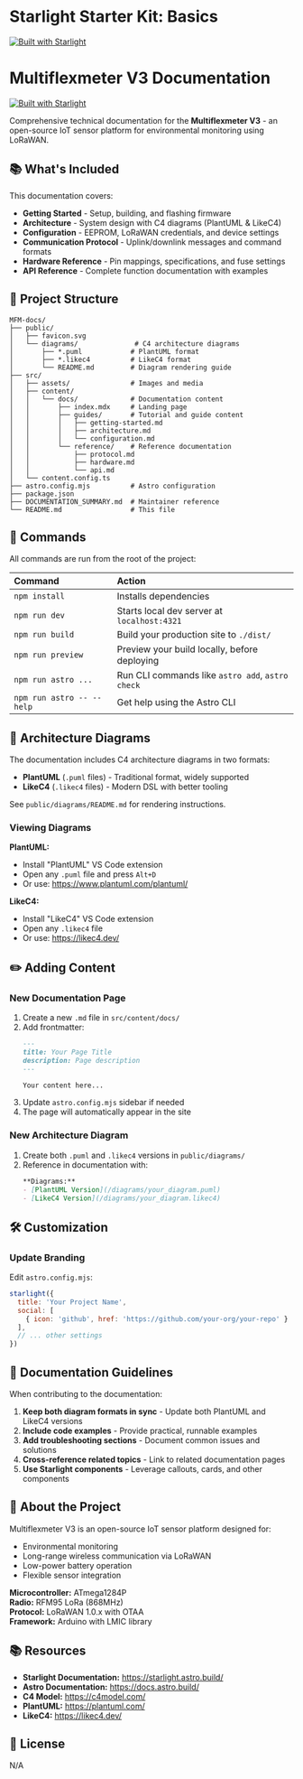 # Starlight Starter Kit: Basics

[![Built with Starlight](https://astro.badg.es/v2/built-with-starlight/tiny.svg)](https://starlight.astro.build)

# Multiflexmeter V3 Documentation

[![Built with Starlight](https://astro.badg.es/v2/built-with-starlight/tiny.svg)](https://starlight.astro.build)

Comprehensive technical documentation for the **Multiflexmeter V3** - an open-source IoT sensor platform for environmental monitoring using LoRaWAN.

## 📚 What's Included

This documentation covers:

- **Getting Started** - Setup, building, and flashing firmware
- **Architecture** - System design with C4 diagrams (PlantUML & LikeC4)
- **Configuration** - EEPROM, LoRaWAN credentials, and device settings
- **Communication Protocol** - Uplink/downlink messages and command formats
- **Hardware Reference** - Pin mappings, specifications, and fuse settings
- **API Reference** - Complete function documentation with examples

<!-- ## 🚀 Quick Start

### View Documentation Locally

```bash
npm install
npm run dev
```

Then open your browser to: **http://localhost:4321**

### Build for Production

```bash
npm run build
```

The static site will be generated in the `dist/` directory. -->

## 📁 Project Structure

```
MFM-docs/
├── public/
│   ├── favicon.svg
│   └── diagrams/              # C4 architecture diagrams
│       ├── *.puml            # PlantUML format
│       ├── *.likec4          # LikeC4 format
│       └── README.md         # Diagram rendering guide
├── src/
│   ├── assets/               # Images and media
│   ├── content/
│   │   └── docs/             # Documentation content
│   │       ├── index.mdx     # Landing page
│   │       ├── guides/       # Tutorial and guide content
│   │       │   ├── getting-started.md
│   │       │   ├── architecture.md
│   │       │   └── configuration.md
│   │       └── reference/    # Reference documentation
│   │           ├── protocol.md
│   │           ├── hardware.md
│   │           └── api.md
│   └── content.config.ts
├── astro.config.mjs          # Astro configuration
├── package.json
├── DOCUMENTATION_SUMMARY.md  # Maintainer reference
└── README.md                 # This file
```

## 🧞 Commands

All commands are run from the root of the project:

| Command                   | Action                                           |
| :------------------------ | :----------------------------------------------- |
| `npm install`             | Installs dependencies                            |
| `npm run dev`             | Starts local dev server at `localhost:4321`      |
| `npm run build`           | Build your production site to `./dist/`          |
| `npm run preview`         | Preview your build locally, before deploying     |
| `npm run astro ...`       | Run CLI commands like `astro add`, `astro check` |
| `npm run astro -- --help` | Get help using the Astro CLI                     |

## 🎨 Architecture Diagrams

The documentation includes C4 architecture diagrams in two formats:

- **PlantUML** (`.puml` files) - Traditional format, widely supported
- **LikeC4** (`.likec4` files) - Modern DSL with better tooling

See `public/diagrams/README.md` for rendering instructions.

### Viewing Diagrams

**PlantUML:**
- Install "PlantUML" VS Code extension
- Open any `.puml` file and press `Alt+D`
- Or use: https://www.plantuml.com/plantuml/

**LikeC4:**
- Install "LikeC4" VS Code extension
- Open any `.likec4` file
- Or use: https://likec4.dev/

<!-- ## 🚢 Deployment

### GitHub Pages

```bash
npm run build
# Deploy the dist/ folder to GitHub Pages
```

### Netlify

1. Run `npm run build`
2. Drag and drop the `dist/` folder to Netlify
3. Or connect your GitHub repo for auto-deployment

### Vercel

1. Connect your GitHub repository
2. Vercel auto-detects Astro and configures build settings
3. Deploy automatically on every commit -->

## ✏️ Adding Content

### New Documentation Page

1. Create a new `.md` file in `src/content/docs/`
2. Add frontmatter:
   ```markdown
   ---
   title: Your Page Title
   description: Page description
   ---
   
   Your content here...
   ```
3. Update `astro.config.mjs` sidebar if needed
4. The page will automatically appear in the site

### New Architecture Diagram

1. Create both `.puml` and `.likec4` versions in `public/diagrams/`
2. Reference in documentation with:
   ```markdown
   **Diagrams:**
   - [PlantUML Version](/diagrams/your_diagram.puml)
   - [LikeC4 Version](/diagrams/your_diagram.likec4)
   ```

## 🛠️ Customization

### Update Branding

Edit `astro.config.mjs`:

```javascript
starlight({
  title: 'Your Project Name',
  social: [
    { icon: 'github', href: 'https://github.com/your-org/your-repo' }
  ],
  // ... other settings
})
```

<!-- ### Add Logo

Replace `src/assets/houston.webp` with your logo and update `src/content/docs/index.mdx`. -->

<!-- ### Modify Theme

Starlight supports custom CSS. See [Starlight's customization guide](https://starlight.astro.build/guides/customization/). -->

## 📖 Documentation Guidelines

When contributing to the documentation:

1. **Keep both diagram formats in sync** - Update both PlantUML and LikeC4 versions
2. **Include code examples** - Provide practical, runnable examples
3. **Add troubleshooting sections** - Document common issues and solutions
4. **Cross-reference related topics** - Link to related documentation pages
5. **Use Starlight components** - Leverage callouts, cards, and other components

## 🤝 About the Project

Multiflexmeter V3 is an open-source IoT sensor platform designed for:
- Environmental monitoring
- Long-range wireless communication via LoRaWAN
- Low-power battery operation
- Flexible sensor integration

**Microcontroller:** ATmega1284P  
**Radio:** RFM95 LoRa (868MHz)  
**Protocol:** LoRaWAN 1.0.x with OTAA  
**Framework:** Arduino with LMIC library

## 📚 Resources

- **Starlight Documentation:** https://starlight.astro.build/
- **Astro Documentation:** https://docs.astro.build/
- **C4 Model:** https://c4model.com/
- **PlantUML:** https://plantuml.com/
- **LikeC4:** https://likec4.dev/

## 📄 License

N/A